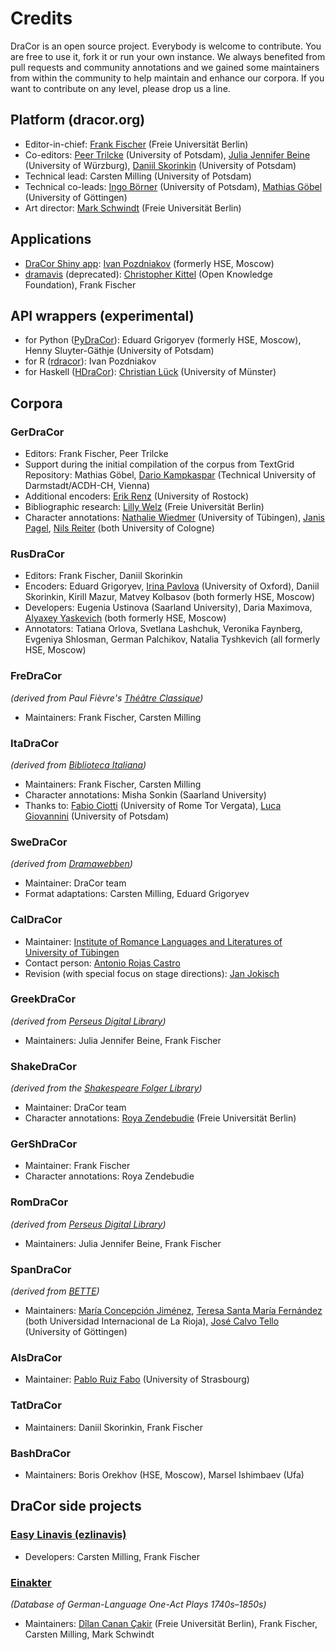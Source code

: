 # Credits

DraCor is an open source project. Everybody is welcome to contribute. You are free to use it, fork it or run your own instance. We always benefited from pull requests and community annotations and we gained some maintainers from within the community to help maintain and enhance our corpora. If you want to contribute on any level, please drop us a line.

## Platform (dracor.org)
* Editor-in-chief: [Frank Fischer](https://lehkost.github.io/) (Freie Universität Berlin)
* Co-editors: [Peer Trilcke](https://www.uni-potsdam.de/de/lit-19-jhd/peertrilcke/) (University of Potsdam), [Julia Jennifer Beine](https://www.klassphil.uni-wuerzburg.de/personal/beine/) (University of Würzburg), [Daniil Skorinkin](https://www.uni-potsdam.de/de/digital-humanities/daniil-skorinkin) (University of Potsdam)
* Technical lead: Carsten Milling (University of Potsdam)
* Technical co-leads: [Ingo Börner](https://www.uni-potsdam.de/en/lit-19-jhd/team/ingo-boerner) (University of Potsdam), [Mathias Göbel](https://www.sub.uni-goettingen.de/en/contact/staff-a-z/staff-details/person/mathias-goebel/) (University of Göttingen)
* Art director: [Mark Schwindt](https://www.temporal-communities.de/people/schwindt/index.html) (Freie Universität Berlin)

## Applications
* [DraCor Shiny app](https://shiny.dracor.org/): [Ivan Pozdniakov](https://pozdniakov.github.io/) (formerly HSE, Moscow)
* [dramavis](https://dlina.github.io/dramavis/) (deprecated): [Christopher Kittel](http://www.christopherkittel.eu/) (Open Knowledge Foundation), Frank Fischer

## API wrappers (experimental)
* for Python ([PyDraCor](https://pypi.org/project/pydracor/)): Eduard Grigoryev (formerly HSE, Moscow), Henny Sluyter-Gäthje (University of Potsdam)
* for R ([rdracor](https://github.com/dracor-org/rdracor)): Ivan Pozdniakov
* for Haskell ([HDraCor](https://github.com/dracor-org/hdracor)): [Christian Lück](https://www.uni-muenster.de/DH/scdh/team.html) (University of Münster)

## Corpora

### GerDraCor
* Editors: Frank Fischer, Peer Trilcke
* Support during the initial compilation of the corpus from TextGrid Repository: Mathias Göbel, [Dario Kampkaspar](https://www.ulb.tu-darmstadt.de/die_bibliothek/ueberuns/organisation/kontakt_details_17792.en.jsp) (Technical University of Darmstadt/ACDH-CH, Vienna)
* Additional encoders: [Erik Renz](https://www.germanistik.uni-rostock.de/forschung/digital-humanities/mitarbeiterinnen/) (University of Rostock)
* Bibliographic research: [Lilly Welz](https://www.temporal-communities.de/people/welz/index.html) (Freie Universität Berlin)
* Character annotations: [Nathalie Wiedmer](https://uni-tuebingen.de/forschung/forschungsschwerpunkte/sonderforschungsbereiche/sfb-andere-aesthetik/organisation/mitglieder-alphabetisch/nathalie-wiedmer/) (University of Tübingen), [Janis Pagel](https://janispagel.de/), [Nils Reiter](https://nilsreiter.de/) (both University of Cologne)

### RusDraCor
* Editors: Frank Fischer, Daniil Skorinkin
* Encoders: Eduard Grigoryev, [Irina Pavlova](https://imcc.web.ox.ac.uk/people/ms-irina-pavlova) (University of Oxford), Daniil Skorinkin, Kirill Mazur, Matvey Kolbasov (both formerly HSE, Moscow)
* Developers: Eugenia Ustinova (Saarland University), Daria Maximova, [Alyaxey Yaskevich](https://yaskevich.com/) (both formerly HSE, Moscow)
* Annotators: Tatiana Orlova, Svetlana Lashchuk, Veronika Faynberg, Evgeniya Shlosman, German Palchikov, Natalia Tyshkevich (all formerly HSE, Moscow)

### FreDraCor
*(derived from Paul Fièvre's [Théâtre Classique](https://www.theatre-classique.fr/index.html))*
* Maintainers: Frank Fischer, Carsten Milling

### ItaDraCor
*(derived from [Biblioteca Italiana](http://www.bibliotecaitaliana.it/))*
* Maintainers: Frank Fischer, Carsten Milling
* Character annotations: Misha Sonkin (Saarland University)
* Thanks to: [Fabio Ciotti](http://directory.uniroma2.it/index.php/chart/dettagliDocente/8353) (University of Rome Tor Vergata), [Luca Giovannini](https://www.uni-potsdam.de/de/lit-19-jhd/luca-giovannini) (University of Potsdam)

### SweDraCor
*(derived from [Dramawebben](https://litteraturbanken.se/dramawebben))*
* Maintainer: DraCor team
* Format adaptations: Carsten Milling, Eduard Grigoryev

### CalDraCor
* Maintainer: [Institute of Romance Languages and Literatures of University of Tübingen](https://uni-tuebingen.de/fakultaeten/philosophische-fakultaet/fachbereiche/neuphilologie/romanisches-seminar/home/)
* Contact person: [Antonio Rojas Castro](https://uni-tuebingen.de/fakultaeten/philosophische-fakultaet/fachbereiche/neuphilologie/romanisches-seminar/ehrlicher/ehrlicher/team/dr-antonio-rojas-castro/)
* Revision (with special focus on stage directions): [Jan Jokisch](https://www.aesthetics.mpg.de/institut/mitarbeiterinnen/jan-jokisch.html)

### GreekDraCor
*(derived from [Perseus Digital Library](http://www.perseus.tufts.edu/hopper/opensource/download))*
* Maintainers: Julia Jennifer Beine, Frank Fischer

### ShakeDraCor
*(derived from the [Shakespeare Folger Library](https://www.folgerdigitaltexts.org/))*
* Maintainer: DraCor team
* Character annotations: [Roya Zendebudie](https://www.temporal-communities.de/people/zendebudie/index.html) (Freie Universität Berlin)

### GerShDraCor
* Maintainer: Frank Fischer
* Character annotations: Roya Zendebudie

### RomDraCor
*(derived from [Perseus Digital Library](http://www.perseus.tufts.edu/hopper/opensource/download))*
* Maintainers: Julia Jennifer Beine, Frank Fischer

### SpanDraCor
*(derived from [BETTE](https://github.com/GHEDI/BETTE))*
* Maintainers: [María Concepción Jiménez](https://www.unir.net/profesores/maria-concepcion-jimenez-fernandez/), [Teresa Santa María Fernández](https://www.unir.net/profesores/ma-teresa-santa-maria-fernandez/) (both Universidad Internacional de La Rioja), [José Calvo Tello](https://www.sub.uni-goettingen.de/kontakt/personen-a-z/personendetails/person/jose-calvo-tello/) (University of Göttingen)

### AlsDraCor
* Maintainer: [Pablo Ruiz Fabo](https://lilpa.unistra.fr/theme-1-lexiques-discours-et-transpositions/membres/enseignants-chercheurs/ruiz-fabo-pablo/) (University of Strasbourg)

### TatDraCor
* Maintainers: Daniil Skorinkin, Frank Fischer

### BashDraCor
* Maintainers: Boris Orekhov (HSE, Moscow), Marsel Ishimbaev (Ufa)

## DraCor side projects

### [Easy Linavis (ezlinavis)](https://ezlinavis.dracor.org/)
* Developers: Carsten Milling, Frank Fischer

### [Einakter](https://einakter.dracor.org/)
*(Database of German-Language One-Act Plays 1740s–1850s)*
* Maintainers: [Dîlan Canan Çakir](https://www.temporal-communities.de/people/cakir/index.html) (Freie Universität Berlin), Frank Fischer, Carsten Milling, Mark Schwindt
